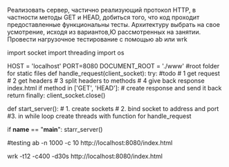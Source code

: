 Реализовать сервер, частично реализующий протокол HTTP, в частности методы GET и HEAD, добиться того, что код проходит предоставленные функциональны тесты. Архитектуру выбрать на свое усмотрение, исходя из вариантов,Ю рассмотренных на занятии. 
Провести нагрузочное тестирование с помощью ab или wrk


import socket
import threading
import os

HOST = 'localhost'
PORT=8080
DOCUMENT_ROOT = './www' #root folder for static files
def handle_request(client_socket):
    try:
        #todo
        # 1 get request
        # 2 get headers
        # 3 split headers to methods
        # 4 give back response index.html
        if method in ['GET', 'HEAD']:
            # create response and send it back
            return
     finally:
        client_socket.close()

def start_server():
    # 1. create sockets
    # 2. bind socket to address and port
    #3. in while loop create threads with function for handle_request

if __name__ == "__main__":
    starr_server()


#testing
ab -n 1000 -c 10 http://localhost:8080/index.html

wrk -t12 -c400 -d30s http://localhost:8080/index.html
